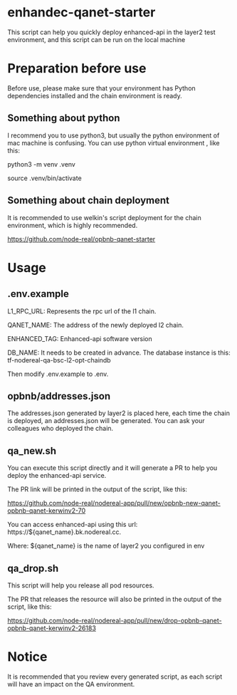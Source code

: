 # enhandec-qanet-starter

This script can help you quickly deploy enhanced-api in the layer2 test environment, and this script can be run on the local machine

# Preparation before use

Before use, please make sure that your environment has Python dependencies installed and the chain environment is ready.

## Something about python
I recommend you to use python3, but usually the python environment of mac machine is confusing. You can use python virtual environment
, like this: 

python3 -m venv .venv

source .venv/bin/activate

## Something about chain deployment
It is recommended to use welkin's script deployment for the chain environment, which is highly recommended.

https://github.com/node-real/opbnb-qanet-starter

# Usage

## .env.example

L1_RPC_URL: Represents the rpc url of the l1 chain.

QANET_NAME: The address of the newly deployed l2 chain.

ENHANCED_TAG: Enhanced-api software version

DB_NAME: It needs to be created in advance. The database instance is this: tf-nodereal-qa-bsc-l2-opt-chaindb

Then modify .env.example to .env.

## opbnb/addresses.json

The addresses.json generated by layer2 is placed here, each time the chain is deployed, an addresses.json will be generated. You can ask your colleagues who deployed the chain.

## qa_new.sh
You can execute this script directly and it will generate a PR to help you deploy the enhanced-api service.

The PR link will be printed in the output of the script, like this:

https://github.com/node-real/nodereal-app/pull/new/opbnb-new-qanet-opbnb-qanet-kerwinv2-70

You can access enhanced-api using this url: https://${qanet_name}.bk.nodereal.cc.

Where: ${qanet_name} is the name of layer2 you configured in env

## qa_drop.sh
This script will help you release all pod resources.

The PR that releases the resource will also be printed in the output of the script, like this:

https://github.com/node-real/nodereal-app/pull/new/drop-opbnb-qanet-opbnb-qanet-kerwinv2-26183


# Notice

It is recommended that you review every generated script, as each script will have an impact on the QA environment.
